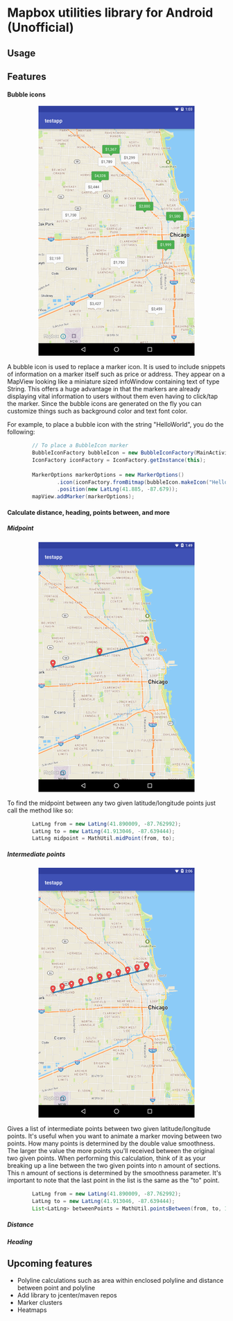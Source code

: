 # Mapbox utilities library for Android (Unofficial)

## Usage


## Features
#### Bubble icons
<p align="center">
<img src="https://github.com/cammace/mapbox-utils-android/blob/master/screenshots/bubble_icons.png?raw=true" width="360">
</p>

A bubble icon is used to replace a marker icon. It is used to include snippets of information on a marker itself such as price or address. They appear on a MapView looking like a miniature sized infoWindow containing text of type String. This offers a huge advantage in that the markers are already displaying vital information to users without them even having to click/tap the marker. Since the bubble icons are generated on the fly you can customize things such as background color and text font color.

For example, to place a bubble icon with the string "HelloWorld", you do the following:
```java
        // To place a BubbleIcon marker
        BubbleIconFactory bubbleIcon = new BubbleIconFactory(MainActivity.this);
        IconFactory iconFactory = IconFactory.getInstance(this);

        MarkerOptions markerOptions = new MarkerOptions()
                .icon(iconFactory.fromBitmap(bubbleIcon.makeIcon("HelloWorld")))
                .position(new LatLng(41.885, -87.679));
        mapView.addMarker(markerOptions);
```
#### Calculate distance, heading, points between, and more
##### Midpoint
<p align="center">
<img src="https://github.com/cammace/mapbox-utils-android/blob/master/screenshots/midpoint.png?raw=true" width="360">
</p>

To find the midpoint between any two given latitude/longitude points just call the method like so:

```java
        LatLng from = new LatLng(41.890009, -87.762992);
        LatLng to = new LatLng(41.913046, -87.639444);
        LatLng midpoint = MathUtil.midPoint(from, to);
```

##### Intermediate points
<p align="center">
<img src="https://github.com/cammace/mapbox-utils-android/blob/master/screenshots/intermediate_points.png?raw=true" width="360">
</p>

Gives a list of intermediate points between two given latitude/longitude points. It's useful when you want to animate a marker moving between two points. How many points is determined by the double value smoothness. The larger the value the more points you'll received between the original two given points. When performing this calculation, think of it as your breaking up a line between the two given points into n amount of sections. This n amount of sections is determined by the smoothness parameter. It's important to note that the last point in the list is the same as the "to" point. 

```java
        LatLng from = new LatLng(41.890009, -87.762992);
        LatLng to = new LatLng(41.913046, -87.639444);
        List<LatLng> betweenPoints = MathUtil.pointsBetween(from, to, 10);
```

##### Distance

##### Heading

## Upcoming features
  * Polyline calculations such as area within enclosed polyline and distance between point and polyline
  * Add library to jcenter/maven repos
  * Marker clusters
  * Heatmaps